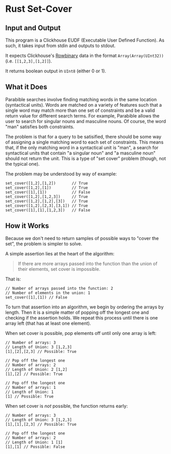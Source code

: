 # Rust Set-Cover

## Input and Output

This program is a Clickhouse EUDF (Executable User Defined Function). As such, it takes input from stdin and outputs to stdout.

It expects Clickhouse's [Rowbinary](https://clickhouse.com/docs/en/interfaces/formats/#rowbinary) data in the format `Array(Array(UInt32))` (i.e. `[[1,2,3],[1,2]]`).

It returns boolean output in `UInt8` (either 0 or 1).

## What it Does

Parabible searches involve finding matching words in the same location (syntactical units). Words are matched on a variety of features such that a single word may match more than one set of constraints and be a valid return value for different search terms. For example, Parabible allows the user to search for singular nouns and masculine nouns. Of course, the word "man" satisfies both constraints.

The problem is that for a query to be satisified, there should be some way of assigning a single matching word to each set of constraints. This means that, if the only matching word in a syntactical unit is "man", a search for syntactical units that contain "a singular noun" and "a masculine noun" should not return the unit. This is a type of "set cover" problem (though, not the typical one).

The problem may be understood by way of example:

```
set_cover([1,2],[1,2]) 	     // True
set_cover([1,2],[1])         // True
set_cover([1],[1])           // False
set_cover([1,2],[1,2,3])     // True
set_cover([1,2],[1,2],[3])   // True
set_cover([1,2],[2,3],[3,1]) // True
set_cover([1],[1],[1,2,3])   // False
```

## How it Works

Because we don't need to return samples of possible ways to "cover the set", the problem is simpler to solve.

A simple assertion lies at the heart of the algorithm:

> If there are more arrays passed into the function than the union of their elements, set cover is impossible.

That is:

```
// Number of arrays passed into the function: 2
// Number of elements in the union: 1
set_cover([1],[1]) // False
```

To turn that assertion into an algorithm, we begin by ordering the arrays by length. Then it is a simple matter of popping off the longest one and checking if the assertion holds. We repeat this process until there is one array left (that has at least one element).

When set cover is possible, pop elements off until only one array is left:

```
// Number of arrays: 3
// Length of Union: 3 [1,2,3]
[1],[2],[2,3] // Possible: True

// Pop off the longest one
// Number of arrays: 2
// Length of Union: 2 [1,2]
[1],[2] // Possible: True

// Pop off the longest one
// Number of arrays: 1
// Length of Union: 1
[1] // Possible: True
```

When set cover is *not* possible, the function returns early:

```
// Number of arrays: 3
// Length of Union: 3 [1,2,3]
[1],[1],[2,3] // Possible: True

// Pop off the longest one
// Number of arrays: 2
// Length of Union: 1 [1]
[1],[1] // Possible: False
```
